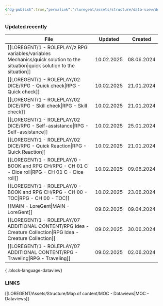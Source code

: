```yaml
---
{"dg-publish":true,"permalink":"/loregent/assets/structure/data-view/dw-updated-recently/","noteIcon":""}
---
```


### Updated recently

| File                                                                                                                              | Updated    | Created    |
| --------------------------------------------------------------------------------------------------------------------------------- | ---------- | ---------- |
| [[LOREGENT/1 - ROLEPLAY/z RPG variables/variables Mechanics/quick solution to the situation\|quick solution to the situation]] | 10.02.2025 | 08.06.2024 |
| [[LOREGENT/1 - ROLEPLAY/02 DICE/RPG - Quick check\|RPG - Quick check]]                                                         | 10.02.2025 | 21.01.2024 |
| [[LOREGENT/1 - ROLEPLAY/02 DICE/RPG - Skill check\|RPG - Skill check]]                                                         | 10.02.2025 | 21.01.2024 |
| [[LOREGENT/1 - ROLEPLAY/02 DICE/RPG - Self-assistance\|RPG - Self-assistance]]                                                 | 10.02.2025 | 25.01.2024 |
| [[LOREGENT/1 - ROLEPLAY/02 DICE/RPG - Quick Reaction\|RPG - Quick Reaction]]                                                   | 10.02.2025 | 21.01.2024 |
| [[LOREGENT/1 - ROLEPLAY/0 - BOOK and RPG CH/RPG - CH 01 C - Dice roll\|RPG - CH 01 C - Dice roll]]                             | 10.02.2025 | 09.06.2024 |
| [[LOREGENT/1 - ROLEPLAY/0 - BOOK and RPG CH/RPG - CH 00 - TOC\|RPG - CH 00 - TOC]]                                             | 10.02.2025 | 23.06.2024 |
| [[MAIN - LoreGent\|MAIN - LoreGent]]                                                                                           | 09.02.2025 | 09.04.2024 |
| [[LOREGENT/1 - ROLEPLAY/07 ADDITIONAL CONTENT/RPG Idea - Creature Collection\|RPG Idea - Creature Collection]]                 | 09.02.2025 | 30.06.2024 |
| [[LOREGENT/1 - ROLEPLAY/07 ADDITIONAL CONTENT/RPG - Traveling\|RPG - Traveling]]                                               | 09.02.2025 | 02.06.2024 |

{ .block-language-dataview}

### LINKS

[[LOREGENT/Assets/Structure/Map of content/MOC - Dataviews\|MOC - Dataviews]]